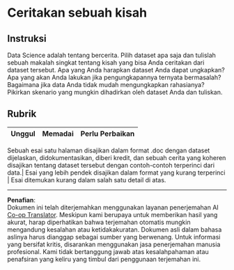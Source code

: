<!--
CO_OP_TRANSLATOR_METADATA:
{
  "original_hash": "8980d7efd101c82d6d6ffc3458214120",
  "translation_date": "2025-08-28T18:28:14+00:00",
  "source_file": "4-Data-Science-Lifecycle/16-communication/assignment.md",
  "language_code": "id"
}
-->
# Ceritakan sebuah kisah

## Instruksi

Data Science adalah tentang bercerita. Pilih dataset apa saja dan tulislah sebuah makalah singkat tentang kisah yang bisa Anda ceritakan dari dataset tersebut. Apa yang Anda harapkan dataset Anda dapat ungkapkan? Apa yang akan Anda lakukan jika pengungkapannya ternyata bermasalah? Bagaimana jika data Anda tidak mudah mengungkapkan rahasianya? Pikirkan skenario yang mungkin dihadirkan oleh dataset Anda dan tuliskan.

## Rubrik

Unggul | Memadai | Perlu Perbaikan
--- | --- | --- |

Sebuah esai satu halaman disajikan dalam format .doc dengan dataset dijelaskan, didokumentasikan, diberi kredit, dan sebuah cerita yang koheren disajikan tentang dataset tersebut dengan contoh-contoh terperinci dari data.| Esai yang lebih pendek disajikan dalam format yang kurang terperinci | Esai ditemukan kurang dalam salah satu detail di atas.

---

**Penafian**:  
Dokumen ini telah diterjemahkan menggunakan layanan penerjemahan AI [Co-op Translator](https://github.com/Azure/co-op-translator). Meskipun kami berupaya untuk memberikan hasil yang akurat, harap diperhatikan bahwa terjemahan otomatis mungkin mengandung kesalahan atau ketidakakuratan. Dokumen asli dalam bahasa aslinya harus dianggap sebagai sumber yang berwenang. Untuk informasi yang bersifat kritis, disarankan menggunakan jasa penerjemahan manusia profesional. Kami tidak bertanggung jawab atas kesalahpahaman atau penafsiran yang keliru yang timbul dari penggunaan terjemahan ini.